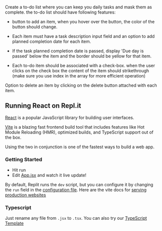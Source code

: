 
Create a to-do list where you can keep you daily tasks and mask them as complete. the to-do list should have following features: 

- button to add an item, when you hover over the button, the color of the button should change.  

- Each item must have a task description input field and an option to add planned completion date for each item.  

- If the task planned completion date is passed, display 'Due day is passed' below the item and the border should be yellow for that item. 

- Each to-do item should be associated with a check-box. when the user clicks on the check box the content of the item should strikethrough (make sure you use index in the array for more efficient operation) 

Option to delete an item by clicking on the delete button attached with each item.


## Running React on Repl.it

[React](https://reactjs.org/) is a popular JavaScript library for building user interfaces.

[Vite](https://vitejs.dev/) is a blazing fast frontend build tool that includes features like Hot Module Reloading (HMR), optimized builds, and TypeScript support out of the box.

Using the two in conjunction is one of the fastest ways to build a web app.

### Getting Started
- Hit run
- Edit [App.jsx](#src/App.jsx) and watch it live update!

By default, Replit runs the `dev` script, but you can configure it by changing the `run` field in the [configuration file](#.replit). Here are the vite docs for [serving production websites](https://vitejs.dev/guide/build.html)

### Typescript

Just rename any file from `.jsx` to `.tsx`. You can also try our [TypeScript Template](https://replit.com/@replit/React-TypeScript)